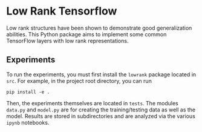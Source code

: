 # Low Rank Tensorflow

Low rank structures have been shown to demonstrate good
generalization abilities. This Python package aims to
implement some common TensorFlow layers with low rank
representations.

## Experiments

To run the experiments, you must first install the `lowrank`
package located in `src`.
For example, in the project root directory, you can run
```shell
pip install -e .
```

Then, the experiments themselves are located in `tests`. The modules
`data.py` and `model.py` are for creating the training/testing data
as well as the model. Results are stored in subdirectories and are
analyzed via the various `ipynb` notebooks.
